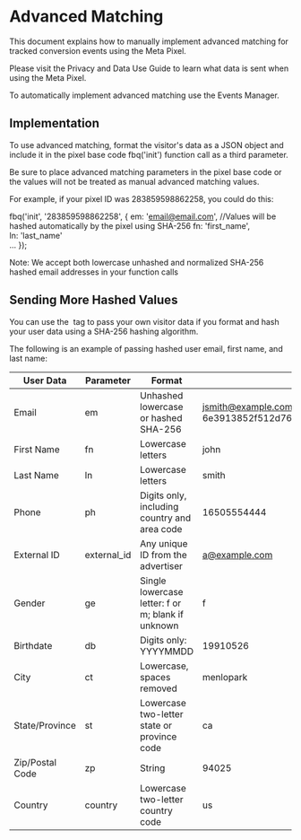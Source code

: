 # Advanced Matching
This document explains how to manually implement advanced matching for tracked conversion events using the Meta Pixel.

Please visit the Privacy and Data Use Guide to learn what data is sent when using the Meta Pixel.

To automatically implement advanced matching use the Events Manager.

## Implementation
To use advanced matching, format the visitor's data as a JSON object and include it in the pixel base code fbq('init') function call as a third parameter.

Be sure to place advanced matching parameters in the pixel base code or the values will not be treated as manual advanced matching values.

For example, if your pixel ID was 283859598862258, you could do this:

fbq('init', '283859598862258', {
  em: 'email@email.com',         //Values will be hashed automatically by the pixel using SHA-256
  fn: 'first_name',    
  ln: 'last_name'      
  ...
});


Note: We accept both lowercase unhashed and normalized SHA-256 hashed email addresses in your function calls

## Sending More Hashed Values
You can use the <img> tag to pass your own visitor data if you format and hash your user data using a SHA-256 hashing algorithm.

The following is an example of passing hashed user email, first name, and last name:

<img height="1" width="1" style="display:none"
src="https://www.facebook.com/tr/?id=PIXEL_ID&ev=Purchase
  &ud[em]=f1904cf1a9d73a55fa5de0ac823c4403ded71afd4c3248d00bdcd0866552bb79
  &ud[fn]=4ca6f6d5a544bf57c323657ad33aae1a019c775518cf4414beedb86962aea7c1
  &ud[ln]=41f3e15ff8a4e4117da46465954304497ef29bdf35afaa9e36d527864d24c266
  &cd[value]=0.00
  &cd[currency]=USD" /> 


| User Data      | Parameter    | Format                                         | Example                                                         |
|----------------|-------------|------------------------------------------------|-----------------------------------------------------------------|
| Email          | em          | Unhashed lowercase or hashed SHA-256           | jsmith@example.com or 6e3913852f512d76acff15d1e402c7502a5bbe6101745a7120a2a4833ebd2350 |
| First Name     | fn          | Lowercase letters                              | john                                                            |
| Last Name      | ln          | Lowercase letters                              | smith                                                           |
| Phone          | ph          | Digits only, including country and area code   | 16505554444                                                     |
| External ID    | external_id | Any unique ID from the advertiser              | a@example.com                                                   |
| Gender         | ge          | Single lowercase letter: f or m; blank if unknown | f                                                            |
| Birthdate      | db          | Digits only: YYYYMMDD                          | 19910526                                                        |
| City           | ct          | Lowercase, spaces removed                      | menlopark                                                       |
| State/Province | st          | Lowercase two-letter state or province code     | ca                                                              |
| Zip/Postal Code| zp          | String                                         | 94025                                                           |
| Country        | country     | Lowercase two-letter country code              | us                                                              |
